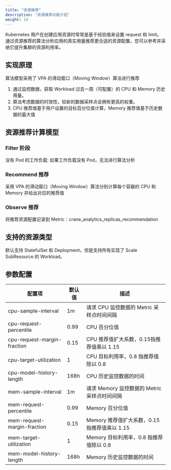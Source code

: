 ```yaml
---
title: "资源推荐"
description: "资源推荐功能介绍"
weight: 14
---
```


Kubernetes 用户在创建应用资源时常常是基于经验值来设置 request 和 limit。通过资源推荐的算法分析应用的真实用量推荐更合适的资源配置，您可以参考并采纳它提升集群的资源利用率。

## 实现原理

算法模型采用了 VPA 的滑动窗口（Moving Window）算法进行推荐

1. 通过监控数据，获取 Workload 过去一周（可配置）的 CPU 和 Memory 历史用量。
2. 算法考虑数据的时效性，较新的数据采样点会拥有更高的权重。
3. CPU 推荐值基于用户设置的目标百分位值计算，Memory 推荐值基于历史数据的最大值

## 资源推荐计算模型

### Filter 阶段

没有 Pod 的工作负载: 如果工作负载没有 Pod，无法进行算法分析

### Recommend 推荐

采用 VPA 的滑动窗口（Moving Window）算法分别计算每个容器的 CPU 和 Memory 并给出对应的推荐值

### Observe 推荐

将推荐资源配置记录到 Metric：crane_analytics_replicas_recommendation

## 支持的资源类型

默认支持 StatefulSet 和 Deployment，但是支持所有实现了 Scale SubResource 的 Workload。

## 参数配置

| 配置项                         | 默认值  | 描述                             |
|-----------------------------|------|--------------------------------|
| cpu-sample-interval         | 1m   | 请求 CPU 监控数据的 Metric 采样点时间间隔    |
| cpu-request-percentile      | 0.99 | CPU 百分位值                       |
| cpu-request-margin-fraction | 0.15 | CPU 推荐值扩大系数，0.15指推荐值乘以 1.15    |
| cpu-target-utilization      | 1    | CPU 目标利用率，0.8 指推荐值除以 0.8       |
| cpu-model-history-length    | 168h | CPU 历史监控数据的时间                  |
| mem-sample-interval         | 1m   | 请求 Memory 监控数据的 Metric 采样点时间间隔 |
| mem-request-percentile      | 0.99 | Memory 百分位值                    |
| mem-request-margin-fraction | 0.15 | Memory 推荐值扩大系数，0.15指推荐值乘以 1.15 |
| mem-target-utilization      | 1    | Memory 目标利用率，0.8 指推荐值除以 0.8       |
| mem-model-history-length    | 168h | Memory 历史监控数据的时间                  |
